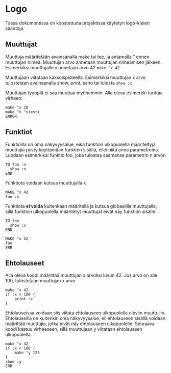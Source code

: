 # Logo

Tässä dokumentissa on koostettuna projektissa käytetyn logo-kielen sääntöjä.

## Muuttujat

Muuttuja määritetään avainsanalla make tai tee, ja antamalla " ennen muuttujan nimeä. Muuttujan arvo annetaan muuttujan nimeämisen jälkeen. Esimerkiksi muuttujalle x annetaan arvo 42
`make "x 42`

Muuttujaan viitataan kaksoispisteellä. Esimerkiksi muuttujan x arvo tulostetaan avainsanalla show, print, sano tai tulosta
`show :x`

Muuttujan tyyppiä ei saa muuttaa myöhemmin. Alla oleva esimerkki tuottaa virheen:
```
make "x 10
make "x "viesti
ERROR
```

## Funktiot

Funktioilla on oma näkyvyysalue, eikä funktion ulkopuolella määriteltyjä muuttujia pysty käyttämään funktion sisällä, ellei niitä anna parametreina. Luodaan esimerkiksi funktio foo, joka tulostaa saamansa parametrin n arvon

```
TO foo :n
  show :n
END
```

Funktiota voidaan kutsua muuttujalla x
```
MAKE "x 42
foo :x
```

Funktiota **ei voida** kuitenkaan määritellä ja kutsua globaalilla muuttujalla, sillä funktion ulkopuolella määritetyt muuttujat eivät näy funktion sisälle.
```
TO foo 
  show :x
END

MAKE "x 42
foo
ERR
```

## Ehtolauseet

Alla oleva koodi määrittää muuttujan x arvoksi luvun 42. Jos arvo on alle 100, tulostetaan muuttujan x arvo. 
```
make "x 42
if :x < 100 {
    print :x
}
```

Ehtolauseissa voidaan siis viitata ehtolauseen ulkopuolella oleviin muuttujiin. Ehtolauseilla on kuitenkin oma näkyvyysalue, eli ehtolauseen sisällä voidaan määrittää muuttujia, jotka eivät näy ehtolauseen ulkopuolelle. Seuraava koodi kaatuu virheeseen, sillä muuttujaan y viitataan ehtolauseen ulkopuolella.
```
make "x 42
if :x < 100 {
    make "y 123
}
show :y
ERR
```
